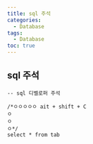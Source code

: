 ```yaml
---
title: sql 주석
categories:
  - Database
tags:
  - Database
toc: true
---
```


## sql 주석


```
-- sql 디벨로퍼 주석

/*ㅇㅇㅇㅇㅇ ait + shift + C
ㅇ
ㅇ
ㅇ*/
select * from tab
```



